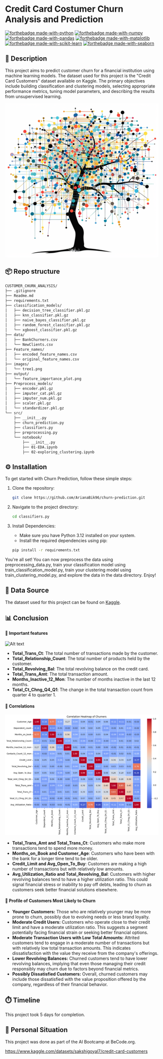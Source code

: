 # Credit Card Costumer Churn Analysis and Prediction
[![forthebadge made-with-python](https://ForTheBadge.com/images/badges/made-with-python.svg)](https://www.python.org/)
[![forthebadge made-with-numpy](https://ForTheBadge.com/images/badges/made-with-numpy.svg)](https://numpy.org/)
[![forthebadge made-with-pandas](https://ForTheBadge.com/images/badges/made-with-pandas.svg)](https://pandas.pydata.org/)
[![forthebadge made-with-matplotlib](https://ForTheBadge.com/images/badges/made-with-matplotlib.svg)](https://matplotlib.org/)
[![forthebadge made-with-scikit-learn](https://ForTheBadge.com/images/badges/made-with-scikit-learn.svg)](https://scikit-learn.org/)
[![forthebadge made-with-seaborn](https://ForTheBadge.com/images/badges/made-with-seaborn.svg)](https://seaborn.pydata.org/)

## 📝 Description 
This project aims to predict customer churn for a financial institution using machine learning models. The dataset used for this project is the "Credit Card Customers" dataset available on Kaggle. The primary objectives include building classification and clustering models, selecting appropriate performance metrics, tuning model parameters, and describing the results from unsupervised learning.

![Alt text](images/tree1.png)

## 📦 Repo structure

    CUSTOMER_CHURN_ANALYSIS/
    ├── .gitignore
    ├── Readme.md
    ├── requirements.txt
    ├── classification_models/
    │   ├── decision_tree_classifier.pkl.gz
    │   ├── knn_classifier.pkl.gz
    │   ├── naive_bayes_classifier.pkl.gz
    │   ├── random_forest_classifier.pkl.gz
    │   └── xgboost_classifier.pkl.gz
    ├── data/
    │   ├── BankChurners.csv
    │   └── NewClients.csv
    ├── Feature_names/
    │   ├── encoded_feature_names.csv
    │   └── original_feature_names.csv
    ├── images/
    │   └── tree1.png
    ├── output/
    │   └── feature_importance_plot.png
    ├── Preprocess_models/
    │   ├── encoder.pkl.gz
    │   ├── imputer_cat.pkl.gz
    │   ├── imputer_num.pkl.gz
    │   ├── scaler.pkl.gz
    │   └── standardizer.pkl.gz
    └── src/
        ├── __init__.py
        ├── churn_prediction.py
        ├── classifiers.py
        ├── preprocessing.py
        └── notebook/
            ├── __init__.py
            ├── 01-EDA.ipynb
            ├── 02-exploring_clustering.ipynb


## ⚙️ Installation

To get started with Churn Prediction, follow these simple steps:

1. Clone the repository:
    ```bash
    git clone https://github.com/ArianaBik96/churn-prediction.git
    ```

2. Navigate to the project directory:
    ```bash
    cd classifiers.py
    ```

3. Install Dependencies:
    - Make sure you have Python 3.12 installed on your system.
    - Install the required dependencies using pip:
    ```bash
    pip install -r requirements.txt
    ```

You're all set! You can now preprocess the data using preprocessing_data.py, train your classification model using train_classification_model.py, train your clustering model using train_clustering_model.py, and explore the data in the data directory. Enjoy!

## 📂 Data Source
The dataset used for this project can be found on [Kaggle](https://www.kaggle.com/datasets/sakshigoyal7/credit-card-customers).

## 📊 Conclusion

#### 🎯 Important features 

![Alt text](output/.png)

- **Total_Trans_Ct**: The total number of transactions made by the customer.
- **Total_Relationship_Count**: The total number of products held by the customer.
- **Total_Revolving_Bal**: The total revolving balance on the credit card.
- **Total_Trans_Amt**: The total transaction amount.
- **Months_Inactive_12_Mon**: The number of months inactive in the last 12 months.
- **Total_Ct_Chng_Q4_Q1**: The change in the total transaction count from quarter 4 to quarter 1.

#### 🔗 Correlations

![Alt text](images/Correlation_of_Churners.png)
- **Total_Trans_Amt and Total_Trans_Ct**: Customers who make more transactions tend to spend more money.
- **Months_on_Book and Customer_Age**: Customers who have been with the bank for a longer time tend to be older.
- **Credit_Limit and Avg_Open_To_Buy**: Customers are making a high number of transactions but with relatively low amounts.
- **Avg_Utilization_Ratio and Total_Revolving_Bal**: Customers with higher revolving balances tend to have a higher utilization ratio. This could signal financial stress or inability to pay off debts, leading to churn as customers seek better financial solutions elsewhere.

#### 🚨 Profile of Customers Most Likely to Churn
- **Younger Customers:** Those who are relatively younger may be more prone to churn, possibly due to evolving needs or less brand loyalty.
- **Moderate Credit Users:** Customers who operate close to their credit limit and have a moderate utilization ratio. This suggests a segment potentially facing financial strain or seeking better financial options.
- **Moderate Transaction Users with Low Total Amounts:** Attrited customers tend to engage in a moderate number of transactions but with relatively low total transaction amounts. This indicates dissatisfaction with the value they receive from the company's offerings.
- **Lower Revolving Balances:** Churned customers tend to have lower revolving balances, implying that even those managing their credit responsibly may churn due to factors beyond financial metrics.
- **Possibly Dissatisfied Customers:** Overall, churned customers may include those dissatisfied with the value proposition offered by the company, regardless of their financial behavior.

## ⏱️ Timeline
This project took 5 days for completion.

## 📌 Personal Situation
This project was done as part of the AI Bootcamp at BeCode.org.


https://www.kaggle.com/datasets/sakshigoyal7/credit-card-customers